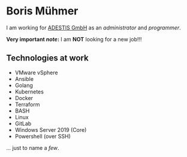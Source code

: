 # Boris Mühmer

I am working for [ADESTIS GmbH](https://www.adestis.com/) as an _administrator_ and _programmer_.

**Very important _note_:** I am **NOT** looking for a new job!!!

## Technologies at work

* VMware vSphere
* Ansible
* Golang
* Kubernetes
* Docker
* Terraform
* BASH
* Linux
* GitLab
* Windows Server 2019 (Core)
* Powershell (over SSH)

... just to name a _few_.

<!---

- 👋 Hi, I’m @adestis-bm
- 👀 I’m interested in ...
- 🌱 I’m currently learning ...
- 💞️ I’m looking to collaborate on ...
- 📫 How to reach me ...


adestis-bm/adestis-bm is a ✨ special ✨ repository because its `README.md` (this file) appears on your GitHub profile.
You can click the Preview link to take a look at your changes.
--->
